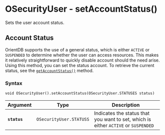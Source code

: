 
# OSecurityUser - setAccountStatus()

Sets the user account status.

## Account Status

OrientDB supports the use of a general status, which is either `ACTIVE` or `SUSPENDED` to determine whether the user can access resources.  This makes it relatively straightforward to quickly disable account should the need arise.  Using this method, you can set the status account.  To retrieve the current status, see the [`getAccountStatus()`](getAccountStatus.md) method.

### Syntax

```
void OSecurityUser().setAccountStatus(OSecurityUser.STATUSES status)
```

| Argument | Type | Description |
|---|---|---|
| **`status`** | `OSecurityUser.STATUSS` | Indicates the status that you want to set, which is either `ACTIVE` or `SUSPENDED` |


